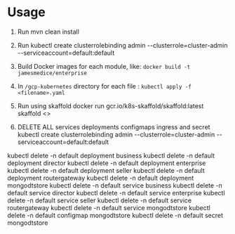  # Usage
1. Run mvn clean install

2. Run kubectl create clusterrolebinding admin --clusterrole=cluster-admin --serviceaccount=default:default

3. Build Docker images for each module, like: `docker build -t jamesmedice/enterprise`

4. In `/gcp-kubernetes` directory for each file : `kubectl apply -f <filename>.yaml` 

5. Run using skaffold docker run gcr.io/k8s-skaffold/skaffold:latest skaffold <<command>> 
 
6. DELETE ALL services  deployments configmaps ingress and secret
kubectl create clusterrolebinding admin --clusterrole=cluster-admin --serviceaccount=default:default


kubectl delete -n default deployment business
kubectl delete -n default deployment director
kubectl delete -n default deployment enterprise
kubectl delete -n default deployment seller
kubectl delete -n default deployment routergateway
kubectl delete -n default deployment mongodtstore
kubectl delete -n default service business
kubectl delete -n default service director
kubectl delete -n default service enterprise
kubectl delete -n default service seller
kubectl delete -n default service routergateway
kubectl delete -n default service mongodtstore
kubectl delete -n default configmap mongodtstore
kubectl delete -n default secret mongodtstore
